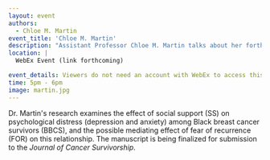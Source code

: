 ```yaml
---
layout: event
authors:
  - Chloe M. Martin
event_title: 'Chloe M. Martin'
description: "Assistant Professor Chloe M. Martin talks about her forthcoming article and research, The Impact of Social Support on Psychological Distress Among Black Breast Cancer Survivors: The Mediating Role of Fear of Recurrence"
location: |
  WebEx Event (link forthcoming)

event_details: Viewers do not need an account with WebEx to access this event. After clicking the link, the event can be viewed either through your web browser or by downloading the WebEx desktop application. If this is your first time using WebEx, please plan on joining the event several minutes before the starting time to troubleshoot any issues.
time: 5pm - 6pm
image: martin.jpg
---
```

Dr. Martin's research examines the effect of social support (SS) on psychological distress (depression and anxiety) among Black breast cancer survivors (BBCS), and the possible mediating effect of fear of recurrence (FOR) on this relationship. The manuscript is being finalized for submission to the _Journal of Cancer Survivorship_.
